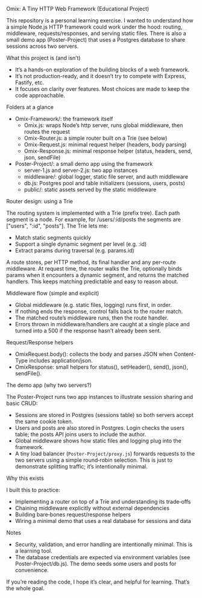 Omix: A Tiny HTTP Web Framework (Educational Project)

This repository is a personal learning exercise. I wanted to understand how a simple Node.js HTTP framework could work under the hood: routing, middleware, requests/responses, and serving static files. There is also a small demo app (Poster-Project) that uses a Postgres database to share sessions across two servers.

What this project is (and isn’t)

- It’s a hands-on exploration of the building blocks of a web framework.
- It’s not production-ready, and it doesn’t try to compete with Express, Fastify, etc.
- It focuses on clarity over features. Most choices are made to keep the code approachable.

Folders at a glance

- Omix-Framework/: the framework itself
  - Omix.js: wraps Node’s http server, runs global middleware, then routes the request
  - Omix-Router.js: a simple router built on a Trie (see below)
  - Omix-Request.js: minimal request helper (headers, body parsing)
  - Omix-Response.js: minimal response helper (status, headers, send, json, sendFile)
- Poster-Project/: a small demo app using the framework
  - server-1.js and server-2.js: two app instances
  - middleware/: global logger, static file server, and auth middleware
  - db.js: Postgres pool and table initializers (sessions, users, posts)
  - public/: static assets served by the static middleware

Router design: using a Trie

The routing system is implemented with a Trie (prefix tree). Each path segment is a node. For example, for /users/:id/posts the segments are ["users", ":id", "posts"]. The Trie lets me:

- Match static segments quickly
- Support a single dynamic segment per level (e.g. :id)
- Extract params during traversal (e.g. params.id)

A route stores, per HTTP method, its final handler and any per-route middleware. At request time, the router walks the Trie, optionally binds params when it encounters a dynamic segment, and returns the matched handlers. This keeps matching predictable and easy to reason about.

Middleware flow (simple and explicit)

- Global middleware (e.g. static files, logging) runs first, in order.
- If nothing ends the response, control falls back to the router match.
- The matched route’s middleware runs, then the route handler.
- Errors thrown in middleware/handlers are caught at a single place and turned into a 500 if the response hasn’t already been sent.

Request/Response helpers

- OmixRequest.body(): collects the body and parses JSON when Content-Type includes application/json.
- OmixResponse: small helpers for status(), setHeader(), send(), json(), sendFile().

The demo app (why two servers?)

The Poster-Project runs two app instances to illustrate session sharing and basic CRUD:

- Sessions are stored in Postgres (sessions table) so both servers accept the same cookie token.
- Users and posts are also stored in Postgres. Login checks the users table; the posts API joins users to include the author.
- Global middleware shows how static files and logging plug into the framework.
- A tiny load balancer (`Poster-Project/proxy.js`) forwards requests to the two servers using a simple round‑robin selection. This is just to demonstrate splitting traffic; it’s intentionally minimal.

Why this exists

I built this to practice:

- Implementing a router on top of a Trie and understanding its trade‑offs
- Chaining middleware explicitly without external dependencies
- Building bare‑bones request/response helpers
- Wiring a minimal demo that uses a real database for sessions and data

Notes

- Security, validation, and error handling are intentionally minimal. This is a learning tool.
- The database credentials are expected via environment variables (see Poster-Project/db.js). The demo seeds some users and posts for convenience.

If you’re reading the code, I hope it’s clear, and helpful for learning. That’s the whole goal.


